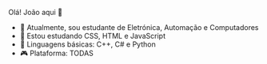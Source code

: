   Olá! João aqui 👋

- 🔭 Atualmente, sou estudante de Eletrónica, Automação e Computadores
- 🌱 Estou estudando CSS, HTML e JavaScript
- 🥉 Linguagens básicas: C++, C# e Python
- 🎮 Plataforma: TODAS

